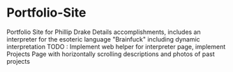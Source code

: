 # Portfolio-Site
Portfolio Site for Phillip Drake
Details accomplishments, includes an interpreter for the esoteric language "Brainfuck" including dynamic interpretation
TODO : Implement web helper for interpreter page, implement Projects Page with horizontally scrolling descriptions and photos of past projects
